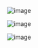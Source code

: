 ![image](/blog/fabric-for-mask-1.jpg)

![image](/blog/fabric-for-mask-2.jpg)

![image](/blog/fabric-for-mask-3.jpg)